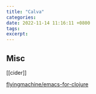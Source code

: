 ```yaml
---
title: "Calva"
categories: 
date: 2022-11-14 11:16:11 +0800
tags: 
excerpt: 
---
```





## Misc

[[cider]]

[flyingmachine/emacs-for-clojure](https://github.com/flyingmachine/emacs-for-clojure)

